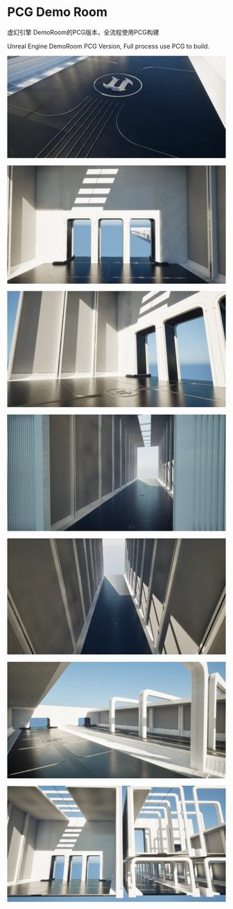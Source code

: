 # PCG Demo Room

虚幻引擎 DemoRoom的PCG版本，全流程使用PCG构建

Unreal Engine DemoRoom PCG Version, Full process use PCG to build.

![](./Image/1.webp)

![](./Image/2.webp)

![](./Image/3.webp)

![](./Image/4.webp)

![](./Image/5.webp)

![](./Image/6.webp)

![](./Image/7.webp)